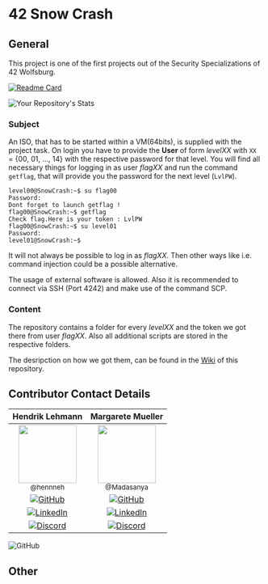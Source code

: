 # 42 Snow Crash

## General

This project is one of the first projects out of the Security Specializations of 42 Wolfsburg.


[![Readme Card](https://github-readme-stats.vercel.app/api/pin/?username=hennneh&repo=snow-crash&bg_color=00000000)](https://github.com/anuraghazra/github-readme-stats)

![Your Repository's Stats](https://contrib.rocks/image?repo=hennneh/snow-crash)

### Subject

An ISO, that has to be started within a VM(64bits), is supplied with the project task.
On login you have to provide the **User** of form _levelXX_ with `XX` = {00, 01, ..., 14} with the respective password for that level.
You will find all necessary things for logging in as user _flagXX_ and run the command `getflag`, that will provide you the password for the next level (`LvlPW`).

```shell
level00@SnowCrash:~$ su flag00
Password:
Dont forget to launch getflag !
flag00@SnowCrash:~$ getflag
Check flag.Here is your token : LvlPW
flag00@SnowCrash:~$ su level01
Password:
level01@SnowCrash:~$
```

It will not always be possible to log in as _flagXX_. Then other ways like i.e. command injection could be a possible alternative.

The usage of external software is allowed. Also it is recommended to connect via SSH (Port 4242) and make use of the command SCP.

### Content

The repository contains a folder for every _levelXX_ and the token we got there from user _flagXX_.
Also all additional scripts are stored in the respective folders.

The desripction on how we got them, can be found in the [Wiki](https://github.com/hennneh/snow-crash/wiki) of this repository.

## Contributor Contact Details


|                                                                                                                                                    Hendrik Lehmann                                                                                                                                                     |                                                                                                                                    Margarete Mueller                                                                                                                                      |
| :-----------------------------------------------------------------------------------------------------------------------------------------------------------------------------------------------------------------------------------------------------------------------------------------------------------: | :-----------------------------------------------------------------------------------------------------------------------------------------------------------------------------------------------------------------------------------------------------------------------------------: |
| [<img src="https://github.com/hennneh.png?size=115" width=115><br><sub>@hennneh</sub>](https://github.com/hennneh) | [<img src="https://github.com/Madasanya.png?size=250" width=115><br><sub>@Madasanya</sub>](https://github.com/Madasanya) |
|[![GitHub](https://img.shields.io/badge/Github-%23121011.svg?style=plastic&logo=GitHub&logoColor=white)](https://github.com/hennneh)|[![GitHub](https://img.shields.io/badge/Github-%23121011.svg?style=plastic&logo=GitHub?logoWidth=40)](https://github.com/Madasanya)|
|[![LinkedIn](https://img.shields.io/badge/-LinkedIn-0e76a8?style=plastic&logo=linkedin&logoColor=white)](https://linkedin.com/in/hendrik-Lehmann)|[![LinkedIn](https://img.shields.io/badge/-LinkedIn-0e76a8?style=plastic&logo=linkedin&logoColor=white)](https://linkedin.com/in/margarete-mueller)|
|[![Discord](https://img.shields.io/badge/Discord-7289DA?style=plastic&logo=discord&logoColor=white)](https://discordapp.com/users/793196434605867038)|[![Discord](https://img.shields.io/badge/Discord-7289DA?style=plastic&logo=discord&logoColor=white)](https://discordapp.com/users/793196434605867038)|

![GitHub](https://img.shields.io/badge/github-%23121011.svg?style=for-the-badge&logo=github&logoColor=white)

## Other
